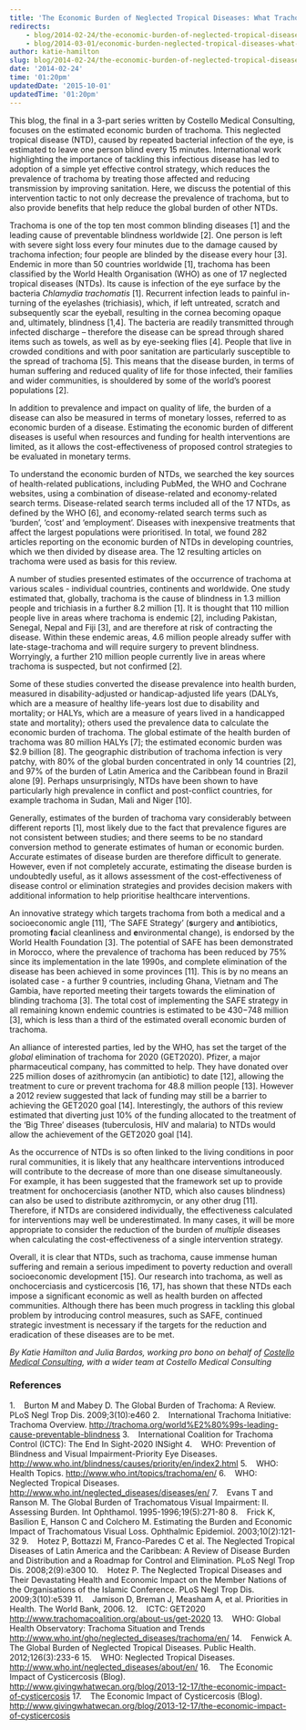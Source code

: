 ```yaml
---
title: 'The Economic Burden of Neglected Tropical Diseases: What Trachoma Can Teach Us'
redirects:
    - blog/2014-02-24/the-economic-burden-of-neglected-tropical-diseases-what-trachoma-can-teach-us
    - blog/2014-03-01/economic-burden-neglected-tropical-diseases-what-trachoma-can-teach-us
author: katie-hamilton
slug: blog/2014-02-24/the-economic-burden-of-neglected-tropical-diseases-what-trachoma-can-teach-us
date: '2014-02-24'
time: '01:20pm'
updatedDate: '2015-10-01'
updatedTime: '01:20pm'
---
```

This blog, the final in a 3-part series written by Costello Medical Consulting, focuses on the estimated economic burden of trachoma. This neglected tropical disease (NTD), caused by repeated bacterial infection of the eye, is estimated to leave one person blind every 15 minutes. International work highlighting the importance of tackling this infectious disease has led to adoption of a simple yet effective control strategy, which reduces the prevalence of trachoma by treating those affected and reducing transmission by improving sanitation. Here, we discuss the potential of this intervention tactic to not only decrease the prevalence of trachoma, but to also provide benefits that help reduce the global burden of other NTDs.

Trachoma is one of the top ten most common blinding diseases [1] and the leading cause of preventable blindness worldwide [2]. One person is left with severe sight loss every four minutes due to the damage caused by trachoma infection; four people are blinded by the disease every hour [3]. Endemic in more than 50 countries worldwide [1], trachoma has been classified by the World Health Organisation (WHO) as one of 17 neglected tropical diseases (NTDs). Its cause is infection of the eye surface by the bacteria _Chlamydia trachomatis_ [1]. Recurrent infection leads to painful in-turning of the eyelashes (trichiasis), which, if left untreated, scratch and subsequently scar the eyeball, resulting in the cornea becoming opaque and, ultimately, blindness [1,4]. The bacteria are readily transmitted through infected discharge – therefore the disease can be spread through shared items such as towels, as well as by eye-seeking flies [4]. People that live in crowded conditions and with poor sanitation are particularly susceptible to the spread of trachoma [5]. This means that the disease burden, in terms of human suffering and reduced quality of life for those infected, their families and wider communities, is shouldered by some of the world’s poorest populations [2].

In addition to prevalence and impact on quality of life, the burden of a disease can also be measured in terms of monetary losses, referred to as economic burden of a disease. Estimating the economic burden of different diseases is useful when resources and funding for health interventions are limited, as it allows the cost-effectiveness of proposed control strategies to be evaluated in monetary terms.

To understand the economic burden of NTDs, we searched the key sources of health-related publications, including PubMed, the WHO and Cochrane websites, using a combination of disease-related and economy-related search terms. Disease-related search terms included all of the 17 NTDs, as defined by the WHO [6], and economy-related search terms such as ‘burden’, ‘cost’ and ‘employment’. Diseases with inexpensive treatments that affect the largest populations were prioritised. In total, we found 282 articles reporting on the economic burden of NTDs in developing countries, which we then divided by disease area. The 12 resulting articles on trachoma were used as basis for this review.

A number of studies presented estimates of the occurrence of trachoma at various scales - individual countries, continents and worldwide. One study estimated that, globally, trachoma is the cause of blindness in 1.3 million people and trichiasis in a further 8.2 million [1]. It is thought that 110 million people live in areas where trachoma is endemic [2], including Pakistan, Senegal, Nepal and Fiji [3], and are therefore at risk of contracting the disease. Within these endemic areas, 4.6 million people already suffer with late-stage-trachoma and will require surgery to prevent blindness. Worryingly, a further 210 million people currently live in areas where trachoma is suspected, but not confirmed [2].

Some of these studies converted the disease prevalence into health burden, measured in disability-adjusted or handicap-adjusted life years (DALYs, which are a measure of healthy life-years lost due to disability and mortality; or HALYs, which are a measure of years lived in a handicapped state and mortality); others used the prevalence data to calculate the economic burden of trachoma. The global estimate of the health burden of trachoma was 80 million HALYs [7]; the estimated economic burden was $2.9 billion [8]. The geographic distribution of trachoma infection is very patchy, with 80% of the global burden concentrated in only 14 countries [2], and 97% of the burden of Latin America and the Caribbean found in Brazil alone [9]. Perhaps unsurprisingly, NTDs have been shown to have particularly high prevalence in conflict and post-conflict countries, for example trachoma in Sudan, Mali and Niger [10].

Generally, estimates of the burden of trachoma vary considerably between different reports [1], most likely due to the fact that prevalence figures are not consistent between studies; and there seems to be no standard conversion method to generate estimates of human or economic burden. Accurate estimates of disease burden are therefore difficult to generate. However, even if not completely accurate, estimating the disease burden is undoubtedly useful, as it allows assessment of the cost-effectiveness of disease control or elimination strategies and provides decision makers with additional information to help prioritise healthcare interventions.

An innovative strategy which targets trachoma from both a medical and a socioeconomic angle [11], ‘The SAFE Strategy’ (**s**urgery and **a**ntibiotics, promoting **f**acial cleanliness and **e**nvironmental change), is endorsed by the World Health Foundation [3]. The potential of SAFE has been demonstrated in Morocco, where the prevalence of trachoma has been reduced by 75% since its implementation in the late 1990s, and complete elimination of the disease has been achieved in some provinces [11]. This is by no means an isolated case - a further 9 countries, including Ghana, Vietnam and The Gambia, have reported meeting their targets towards the elimination of blinding trachoma [3]. The total cost of implementing the SAFE strategy in all remaining known endemic countries is estimated to be $430-$748 million [3], which is less than a third of the estimated overall economic burden of trachoma.

An alliance of interested parties, led by the WHO, has set the target of the _global_ elimination of trachoma for 2020 (GET2020). Pfizer, a major pharmaceutical company, has committed to help. They have donated over 225 million doses of azithromycin (an antibiotic) to date [12], allowing the treatment to cure or prevent trachoma for 48.8 million people [13]. However a 2012 review suggested that lack of funding may still be a barrier to achieving the GET2020 goal [14]. Interestingly, the authors of this review estimated that diverting just 10% of the funding allocated to the treatment of the ‘Big Three’ diseases (tuberculosis, HIV and malaria) to NTDs would allow the achievement of the GET2020 goal [14].

As the occurrence of NTDs is so often linked to the living conditions in poor rural communities, it is likely that any healthcare interventions introduced will contribute to the decrease of more than one disease simultaneously. For example, it has been suggested that the framework set up to provide treatment for onchocerciasis (another NTD, which also causes blindness) can also be used to distribute azithromycin, or any other drug [11]. Therefore, if NTDs are considered individually, the effectiveness calculated for interventions may well be underestimated. In many cases, it will be more appropriate to consider the reduction of the burden of _multiple_ diseases when calculating the cost-effectiveness of a single intervention strategy. 

Overall, it is clear that NTDs, such as trachoma, cause immense human suffering and remain a serious impediment to poverty reduction and overall socioeconomic development [15]. Our research into trachoma, as well as onchocerciasis and cysticercosis [16, 17], has shown that these NTDs each impose a significant economic as well as health burden on affected communities. Although there has been much progress in tackling this global problem by introducing control measures, such as SAFE, continued strategic investment is necessary if the targets for the reduction and eradication of these diseases are to be met.

_By Katie Hamilton and Julia Bardos, working pro bono on behalf of [Costello Medical Consulting](http://www.costellomedical.com/), with a wider team at Costello Medical Consulting_

### References

1.    Burton M and Mabey D. The Global Burden of Trachoma: A Review. PLoS Negl Trop Dis. 2009;3(10):e460
2.    International Trachoma Initiative: Trachoma Overview. http://trachoma.org/world%E2%80%99s-leading-cause-preventable-blindness 
3.    International Coalition for Trachoma Control (ICTC): The End In Sight-2020 INSight
4.    WHO: Prevention of Blindness and Visual Impairment-Priority Eye Diseases. http://www.who.int/blindness/causes/priority/en/index2.html
5.    WHO: Health Topics. http://www.who.int/topics/trachoma/en/
6.    WHO: Neglected Tropical Diseases. http://www.who.int/neglected_diseases/diseases/en/
7.    Evans T and Ranson M. The Global Burden of Trachomatous Visual Impairment: II. Assessing Burden. Int Ophthamol. 1995-1996;19(5):271-80
8.    Frick K, Basilion E, Hanson C and Colchero M. Estimating the Burden and Economic Impact of Trachomatous Visual Loss. Ophthalmic Epidemiol. 2003;10(2):121-32
9.    Hotez P, Bottazzi M, Franco-Paredes C et al. The Neglected Tropical Diseases of Latin America and the Caribbean: A Review of Disease Burden and Distribution and a Roadmap for Control and Elimination. PLoS Negl Trop Dis. 2008;2(9):e300
10.    Hotez P. The Neglected Tropical Diseases and Their Devastating Health and Economic Impact on the Member Nations of the Organisations of the Islamic Conference. PLoS Negl Trop Dis. 2009;3(10):e539
11.    Jamison D, Breman J, Measham A, et al. Priorities in Health. The World Bank, 2006.
12.    ICTC: GET2020 http://www.trachomacoalition.org/about-us/get-2020
13.    WHO: Global Health Observatory: Trachoma Situation and Trends http://www.who.int/gho/neglected_diseases/trachoma/en/
14.    Fenwick A. The Global Burden of Neglected Tropical Diseases. Public Health. 2012;126(3):233-6
15.    WHO: Neglected Tropical Diseases. http://www.who.int/neglected_diseases/about/en/
16.    The Economic Impact of Cysticercosis (Blog). http://www.givingwhatwecan.org/blog/2013-12-17/the-economic-impact-of-cysticercosis
17.    The Economic Impact of Cysticercosis (Blog). http://www.givingwhatwecan.org/blog/2013-12-17/the-economic-impact-of-cysticercosis